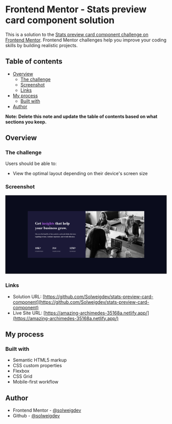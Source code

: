 # Frontend Mentor - Stats preview card component solution

This is a solution to the [Stats preview card component challenge on Frontend Mentor](https://www.frontendmentor.io/challenges/stats-preview-card-component-8JqbgoU62). Frontend Mentor challenges help you improve your coding skills by building realistic projects. 

## Table of contents

- [Overview](#overview)
  - [The challenge](#the-challenge)
  - [Screenshot](#screenshot)
  - [Links](#links)
- [My process](#my-process)
  - [Built with](#built-with)
- [Author](#author)

**Note: Delete this note and update the table of contents based on what sections you keep.**

## Overview

### The challenge

Users should be able to:

- View the optimal layout depending on their device's screen size

### Screenshot

![](./screenshot.jpg)

### Links

- Solution URL: [https://github.com/Solweigdev/stats-preview-card-component](https://github.com/Solweigdev/stats-preview-card-component)
- Live Site URL: [https://amazing-archimedes-35168a.netlify.app/](https://amazing-archimedes-35168a.netlify.app/)

## My process

### Built with

- Semantic HTML5 markup
- CSS custom properties
- Flexbox
- CSS Grid
- Mobile-first workflow

## Author

- Frontend Mentor - [@solweigdev](https://www.frontendmentor.io/profile/Solweigdev)
- Github - [@solweigdev](https://github.com/Solweigdev)
